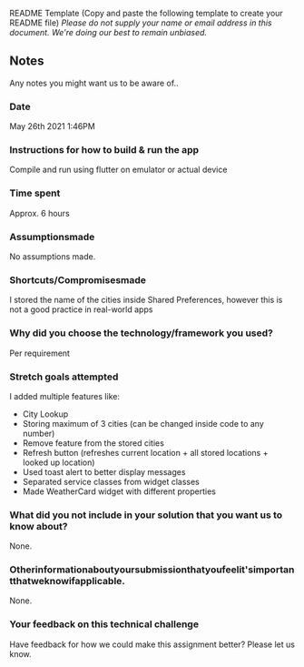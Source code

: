README Template
(Copy and paste the following template to create your README file)
*Please do not supply your name or email address in this document. We're doing our best to remain unbiased.*
## Notes
Any notes you might want us to be aware of..
### Date
May 26th 2021 1:46PM
### Instructions for how to build & run the app
Compile and run using flutter on emulator or actual device
### Time spent
Approx. 6 hours
### Assumptionsmade
No assumptions made.
### Shortcuts/Compromisesmade
I stored the name of the cities inside Shared Preferences, however this is not a good practice in real-world apps
### Why did you choose the technology/framework you used?
Per requirement
### Stretch goals attempted
I added multiple features like:
* City Lookup
* Storing maximum of 3 cities (can be changed inside code to any number)
* Remove feature from the stored cities
* Refresh button (refreshes current location + all stored locations + looked up location)
* Used toast alert to better display messages
* Separated service classes from widget classes
* Made WeatherCard widget with different properties
### What did you not include in your solution that you want us to know about?
None.
### Otherinformationaboutyoursubmissionthatyoufeelit'simportantthatweknowifapplicable.
None.

### Your feedback on this technical challenge
Have feedback for how we could make this assignment better? Please let us know.

